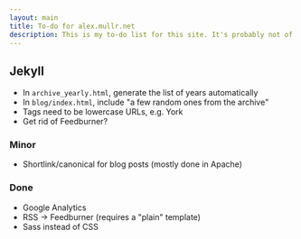 ```yaml
---
layout: main
title: To-do for alex.mullr.net
description: This is my to-do list for this site. It's probably not of interest to you.
---
```


## Jekyll ##

- In `archive_yearly.html`, generate the list of years automatically
- In `blog/index.html`, include "a few random ones from the archive"
- Tags need to be lowercase URLs, e.g. York
- Get rid of Feedburner?

### Minor ###

- Shortlink/canonical for blog posts (mostly done in Apache)

### Done ###

- Google Analytics
- RSS -> Feedburner (requires a "plain" template)
- Sass instead of CSS
